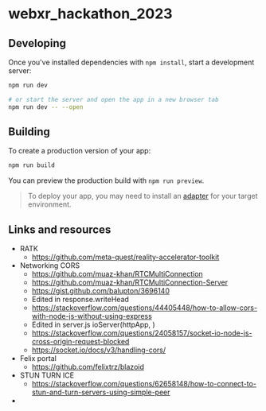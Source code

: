 # webxr_hackathon_2023

## Developing

Once you've installed dependencies with `npm install`, start a development server:

```bash
npm run dev

# or start the server and open the app in a new browser tab
npm run dev -- --open
```

## Building

To create a production version of your app:

```bash
npm run build
```

You can preview the production build with `npm run preview`.

> To deploy your app, you may need to install an [adapter](https://kit.svelte.dev/docs/adapters) for your target environment.


## Links and resources
* RATK
  * https://github.com/meta-quest/reality-accelerator-toolkit
* Networking CORS
  * https://github.com/muaz-khan/RTCMultiConnection
  * https://github.com/muaz-khan/RTCMultiConnection-Server
  * https://gist.github.com/balupton/3696140
  * Edited in response.writeHead
  * https://stackoverflow.com/questions/44405448/how-to-allow-cors-with-node-js-without-using-express
  * Edited in server.js ioServer(httpApp, )
  * https://stackoverflow.com/questions/24058157/socket-io-node-js-cross-origin-request-blocked
  * https://socket.io/docs/v3/handling-cors/
* Felix portal
  * https://github.com/felixtrz/blazoid
* STUN TURN ICE
  * https://stackoverflow.com/questions/62658148/how-to-connect-to-stun-and-turn-servers-using-simple-peer
* 